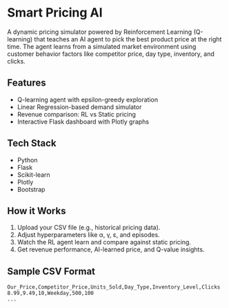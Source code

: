 # Smart Pricing AI

A dynamic pricing simulator powered by Reinforcement Learning (Q-learning) that teaches an AI agent to pick the best product price at the right time. The agent learns from a simulated market environment using customer behavior factors like competitor price, day type, inventory, and clicks.

##  Features
- Q-learning agent with epsilon-greedy exploration
- Linear Regression-based demand simulator
- Revenue comparison: RL vs Static pricing
- Interactive Flask dashboard with Plotly graphs

## Tech Stack
- Python
- Flask
- Scikit-learn
- Plotly
- Bootstrap

## How it Works
1. Upload your CSV file (e.g., historical pricing data).
2. Adjust hyperparameters like α, γ, ε, and episodes.
3. Watch the RL agent learn and compare against static pricing.
4. Get revenue performance, AI-learned price, and Q-value insights.

## Sample CSV Format

```csv
Our_Price,Competitor_Price,Units_Sold,Day_Type,Inventory_Level,Clicks
8.99,9.49,10,Weekday,500,100
...
